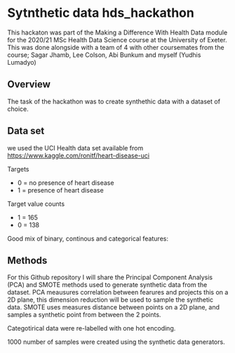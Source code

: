 # Sytnthetic data hds_hackathon
This hackaton was part of the Making a Difference With Health Data module for the  2020/21 MSc Health Data Science course at the University of Exeter.
This was done alongside with a team of 4 with other coursemates from the course; Sagar Jhamb, Lee Colson, Abi Bunkum and myself (Yudhis Lumadyo)

## Overview
The task of the hackathon was to create synthethic data with a dataset of choice. 

## Data set
we used the UCI Health data set available from https://www.kaggle.com/ronitf/heart-disease-uci

Targets
  - 0 = no presence of heart disease
  - 1 = presence of heart disease
 
Target value counts
  - 1 = 165
  - 0 = 138

Good mix of binary, continous and categorical features:


## Methods

For this Github repository I will share the Principal Component Analysis (PCA) and SMOTE methods used to generate synthetic data from the dataset. PCA meausures correlation between fearures and projects this on a 2D plane, this dimension reduction will be used to sample the synthetic data. 
SMOTE uses measures distance between points on a 2D plane, and samples a synthetic point from between the 2 points.

Categotirical data were re-labelled with one hot encoding.

1000 number of samples were created using the synthetic data generators.
